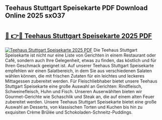 ## Teehaus Stuttgart Speisekarte PDF Download Online 2025 sxO37

# <h2><a href="http://gc9k5j.nevu.top/?p=Teehaus+Stuttgart+Speisekarte">🔗 👉🔴 Teehaus Stuttgart Speisekarte 2025 PDF</a></h2>

[![Teehaus Stuttgart Speisekarte 2025 PDF](https://i.imgur.com/dBaPXMq.png)](http://gc9k5j.nevu.top/?p=Teehaus+Stuttgart+Speisekarte)
Die Teehaus Stuttgart Speisekarte ist nicht nur eine Liste von Gerichten in einem Restaurant oder Café, sondern auch Ihre Gelegenheit, etwas zu finden, das köstlich und für Ihren Geschmack geeignet ist. Auf unserer Teehaus Stuttgart Speisekarte empfehlen wir einen Salatbereich, in dem Sie aus verschiedenen Salaten wählen können, die mit frischen Zutaten für ein leichtes und leckeres Mittagessen zubereitet werden. Für Fleischliebhaber bietet unsere Teehaus Stuttgart Speisekarte eine große Auswahl an Gerichten: Rindfleisch, Schweinefleisch, Huhn und Fisch. Unseren Auserwählten bieten wir Gourmet-Gerichte wie Schaschlik und Steak an, die auf einem alten Feuer zubereitet werden. Unsere Teehaus Stuttgart Speisekarte bietet eine große Auswahl an Desserts, von klassischen Torten und Kuchen bis hin zu exquisiten Crème Brûlée und Schokoladen-Schneitz-Puddings.
